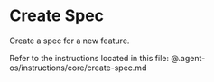# Create Spec

Create a spec for a new feature.

Refer to the instructions located in this file:
@.agent-os/instructions/core/create-spec.md
